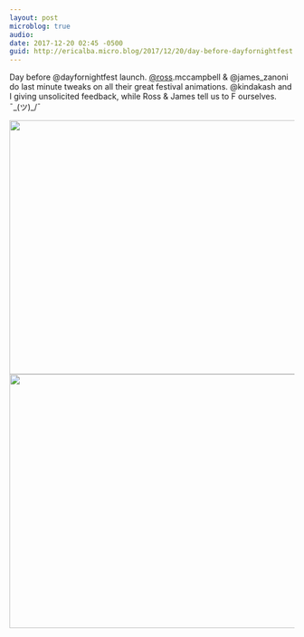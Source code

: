 ```yaml
---
layout: post
microblog: true
audio: 
date: 2017-12-20 02:45 -0500
guid: http://ericalba.micro.blog/2017/12/20/day-before-dayfornightfest.html
---
```

Day before @dayfornightfest launch. [@ross](https://micro.blog/ross).mccampbell & @james_zanoni do last minute tweaks on all their great festival animations. @kindakash and I giving unsolicited feedback, while Ross & James tell us to F ourselves. ¯\_(ツ)_/¯

<img src="http://micro.ericalba.com/uploads/2018/40bae74e58.jpg" width="600" height="449" /><img src="http://micro.ericalba.com/uploads/2018/c252b15b7c.jpg" width="600" height="449" />
